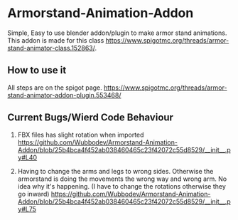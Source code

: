 # Armorstand-Animation-Addon
Simple, Easy to use blender addon/plugin to make armor stand animations. This addon is made for this class https://www.spigotmc.org/threads/armor-stand-animator-class.152863/.
## How to use it
All steps are on the spigot page.
https://www.spigotmc.org/threads/armor-stand-animator-addon-plugin.553468/

## Current Bugs/Wierd Code Behaviour

1. FBX files has slight rotation when imported
https://github.com/Wubbodev/Armorstand-Animation-Addon/blob/25b4bca4f452ab038460465c23f42072c55d8529/__init__.py#L40

2. Having to change the arms and legs to wrong sides. Otherwise the armorstand is doing the movements the wrong way and wrong arm. No idea why it's happening. (I have to change the rotations otherwise they go inward)
https://github.com/Wubbodev/Armorstand-Animation-Addon/blob/25b4bca4f452ab038460465c23f42072c55d8529/__init__.py#L75


